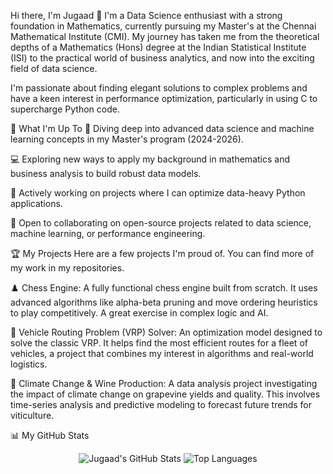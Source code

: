 Hi there, I'm Jugaad 👋
I'm a Data Science enthusiast with a strong foundation in Mathematics, currently pursuing my Master's at the Chennai Mathematical Institute (CMI). My journey has taken me from the theoretical depths of a Mathematics (Hons) degree at the Indian Statistical Institute (ISI) to the practical world of business analytics, and now into the exciting field of data science.

I'm passionate about finding elegant solutions to complex problems and have a keen interest in performance optimization, particularly in using C to supercharge Python code.

🚀 What I'm Up To
🧠 Diving deep into advanced data science and machine learning concepts in my Master's program (2024-2026).

💻 Exploring new ways to apply my background in mathematics and business analysis to build robust data models.

🐍 Actively working on projects where I can optimize data-heavy Python applications.

🤝 Open to collaborating on open-source projects related to data science, machine learning, or performance engineering.

🏆 My Projects
Here are a few projects I'm proud of. You can find more of my work in my repositories.

♟️ Chess Engine: A fully functional chess engine built from scratch. It uses advanced algorithms like alpha-beta pruning and move ordering heuristics to play competitively. A great exercise in complex logic and AI.

🚚 Vehicle Routing Problem (VRP) Solver: An optimization model designed to solve the classic VRP. It helps find the most efficient routes for a fleet of vehicles, a project that combines my interest in algorithms and real-world logistics.

🍇 Climate Change & Wine Production: A data analysis project investigating the impact of climate change on grapevine yields and quality. This involves time-series analysis and predictive modeling to forecast future trends for viticulture.

📊 My GitHub Stats
<p align="center">
  <img src="https://github-readme-stats.vercel.app/api?username=jss-1&show_icons=true&theme=radical" alt="Jugaad's GitHub Stats" />
  <img src="https://github-readme-stats.vercel.app/api/top-langs/?username=jss-1&layout=compact&theme=radical" alt="Top Languages" />
</p>
